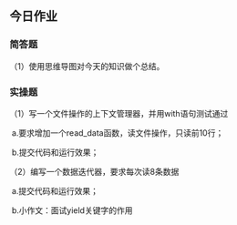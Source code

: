 ## 今日作业

### 简答题

（1）使用思维导图对今天的知识做个总结。





### 实操题

（1）写一个文件操作的上下文管理器，并用with语句测试通过

​		a.要求增加一个read_data函数，读文件操作，只读前10行；	

​        b.提交代码和运行效果；





（2）编写一个数据迭代器，要求每次读8条数据

​	    a.提交代码和运行效果；

​	    b.小作文：面试yield关键字的作用

​		

​		

​	